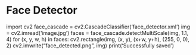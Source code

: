 # Face Detector
import cv2
face_cascade = cv2.CascadeClassifier(‘face_detector.xml’)
img = cv2.imread(‘image.jpg’)
faces = face_cascade.detectMultiScale(img, 1.1, 4)
for (x, y, w, h) in faces:
  cv2.rectangle(img, (x, y), (x+w, y+h), (255, 0, 0), 2)
cv2.imwrite(“face_detected.png”, img)
print(‘Successfully saved’)

